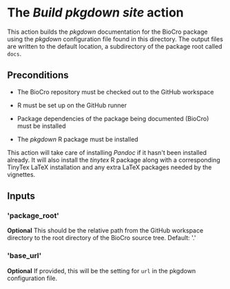 # The _Build pkgdown site_ action

This action builds the _pkgdown_ documentation for the BioCro package
using the _pkgdown_ configuration file found in this directory.  The
output files are written to the default location, a subdirectory of
the package root called `docs`.

## Preconditions

* The BioCro repository must be checked out to the GitHub workspace

* R must be set up on the GitHub runner

* Package dependencies of the package being documented (BioCro) must
  be installed

* The _pkgdown_ R package must be installed

This action will take care of installing _Pandoc_ if it hasn't been
installed already.  It will also install the _tinytex_ R package along
with a corresponding TinyTex LaTeX installation and any extra LaTeX
packages needed by the vignettes.

## Inputs

### 'package_root'

**Optional** This should be the relative path from the GitHub
  workspace directory to the root directory of the BioCro source tree.
  Default: '.'

### 'base_url'

**Optional** If provided, this will be the setting for `url` in the
  pkgdown configuration file.
